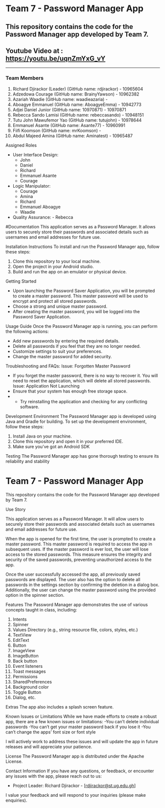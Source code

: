 # Team 7 - Password Manager App
## This repository contains the code for the Password Manager app developed by Team 7.
## Youtube Video at : https://youtu.be/uqnZmYxG_vY
***************************************************************************
### Team Members
1. Richard Djirackor (Leader)   (GitHub name: rdjirackor) - 10965604
2. Adzedowa Courage (GitHub name: BrainyYawson) - 10962382
3. Azariah Waadie (GitHub name: waadieazaria) -
4. Aboagye Emmanuel (GitHub name: AboagyeEmma) - 10942773
5. Adjei Daniel Junior (GitHub name: 10970871) - 10970871
6. Rebecca Sando Lamisi (GitHub name: rebeccasando) - 10948151
7. Tutu John Mawufemor Yao (GitHub name: tutujohn) - 10978644
8. Emmanuel Asante  (GitHub name: Asante77) - 10960991
9. Fiifi Koomson (GitHub name: mrKoomson) -
10. Abdul Majeed Amina  (GitHub name: Aminatest) - 10965487
    
Assigned Roles
- User Interface Design:
  - John
  - Daniel
  - Richard
  - Emmanuel Asante
  - Courage
- Logic Manipulator:
  - Courage
  - Amina
  - Richard
  - Emmanuel Aboagye
  - Waadie
- Quality Assurance:  - Rebecca

  


   
#Documentation
This application serves as a Password Manager. It allows users to securely store their passwords and associated details such as usernames and email addresses for future use.

Installation Instructions
To install and run the Password Manager app, follow these steps:
1. Clone this repository to your local machine.
2. Open the project in your Android studio.
4. Build and run the app on an emulator or physical device.

Getting Started
 - Upon launching the Password Saver Application, you will be prompted to create a master password. 
This master password will be used to encrypt and protect all stored passwords.
 - Choose a strong and unique master password.
 - After creating the master password, you will be logged into the Password Saver Application.
   
Usage Guide
Once the Password Manager app is running, you can perform the following actions:
- Add new passwords by entering the required details.
- Delete all passwords if you feel that they are no longer needed.
- Customize settings to suit your preferences.
- Change the master password for added security.

 Troubleshooting and FAQs:
 Issue: Forgotten Master Password
 - If you forget the master password, there is no way to recover it. You will need to reset the application, which will delete all stored passwords.
 Issue: Application Not Launching
 - Ensure that your system has enough free storage space.
 - - Try reinstalling the application and checking for any conflicting software. 

Development Environment
The Password Manager app is developed using Java and Gradle for building. 
To set up the development environment, follow these steps:
1. Install Java on your machine.
2. Clone this repository and open it in your preferred IDE.
3. Make sure you’ve got an Android SDK

Testing
The Password Manager app has gone thorough testing to ensure its reliability and stability
# Team 7 - Password Manager App

This repository contains the code for the Password Manager app developed by Team 7.


Use Story

This application serves as a Password Manager. It will allow users to securely store their passwords and associated details such as usernames and email addresses for future use. 

When the app is opened for the first time, the user is prompted to create a master password. This master password is required to access the app in subsequent uses. If the master password is ever lost, the user will lose access to the stored passwords. This measure ensures the integrity and security of the saved passwords, preventing unauthorized access to the app.

Once the user successfully accessed the app, all previously saved passwords are displayed. The user also has the option to delete all passwords in the settings section by confirming the deletion in a dialog box. Additionally, the user can change the master password using the provided option in the spinner section.

Features
The Password Manager app demonstrates the use of various concepts taught in class, including:

1. Intents
2. Spinner
3. Values Directory (e.g., string resource file, colors, styles, etc.)
4. TextView
5. EditText
6. Button
7. ImageView
8. ImageButton
9. Back button
10. Event listeners
11. Toast messages
12. Permissions
13. SharedPreferences
14. Background color
15. Toggle Button
16. Dialog, etc.

 Extras
The app also includes a splash screen feature.


Known Issues or Limitations
While we have made efforts to create a robust app, there are a few known issues or limitations:
-You can’t delete individual passwords
-You can’t get your master password back if you lose it
-You can’t change the apps’ font size or font style

I will actively work to address these issues and will update the app in future releases and will appreciate your patience.

License
The Password Manager app is distributed under the Apache License.

Contact Information
If you have any questions, or feedback, or encounter any issues with the app, please reach out to us:
- Project Leader: Richard Djirackor - [rdjirackor@st.ug.edu.gh]

I value your feedback and will respond to your inquiries (please make enquiries).

